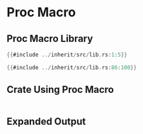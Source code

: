 # Proc Macro
## Proc Macro Library
```rust
{{#include ../inherit/src/lib.rs:1:5}}

{{#include ../inherit/src/lib.rs:86:100}}
```
## Crate Using Proc Macro
```rust
```
## Expanded Output
```rust
```